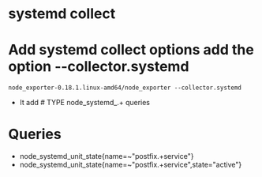 # systemd collect 

# Add systemd collect options  add the option --collector.systemd

```
node_exporter-0.18.1.linux-amd64/node_exporter --collector.systemd
```

* It add # TYPE node_systemd_.+ queries

# Queries

* node_systemd_unit_state{name=~"postfix.+service"}
* node_systemd_unit_state{name=~"postfix.+service",state="active"}
